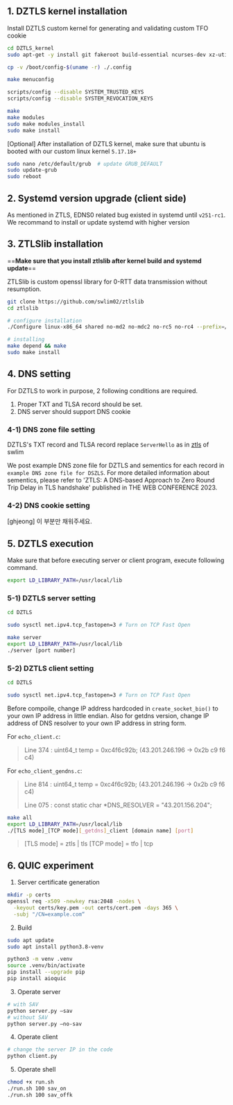 ## 1. DZTLS kernel installation

Install DZTLS custom kernel for generating and validating custom TFO cookie

``` bash
cd DZTLS_kernel
sudo apt-get -y install git fakeroot build-essential ncurses-dev xz-utils libssl-dev bc flex libelf-dev bison dwarves zstd

cp -v /boot/config-$(uname -r) ./.config 

make menuconfig

scripts/config --disable SYSTEM_TRUSTED_KEYS 
scripts/config --disable SYSTEM_REVOCATION_KEYS

make
make modules
sudo make modules_install
sudo make install
```

[Optional] After installation of DZTLS kernel, make sure that ubuntu is booted with our custom linux kernel `5.17.18+`

``` bash
sudo nano /etc/default/grub  # update GRUB_DEFAULT
sudo update-grub
sudo reboot
```

## 2. Systemd version upgrade (client side)

As mentioned in ZTLS, EDNS0 related bug existed in systemd until `v251-rc1`. We recommand to install or update systemd with higher version

## 3. ZTLSlib installation

==**Make sure that you install ztlslib after kernel build and systemd update**==

ZTLSlib is custom openssl library for 0-RTT data transmission without resumption.

``` bash
git clone https://github.com/swlim02/ztlslib
cd ztlslib

# configure installation
./Configure linux-x86_64 shared no-md2 no-mdc2 no-rc5 no-rc4 --prefix=/usr/local

# installing
make depend && make
sudo make install
```

## 4. DNS setting

For DZTLS to work in purpose, 2 following conditions are required.
1. Proper TXT and TLSA record should be set.
2. DNS server should support DNS cookie

### 4-1) DNS zone file setting

DZTLS's TXT record and TLSA record replace `ServerHello` as in [ztls](https://github.com/swlim02/ztls) of swlim

We post example DNS zone file for DZTLS and sementics for each record in `example DNS zone file for DSZLS`.
For more detailed information about sementics, please refer to 'ZTLS: A DNS-based Approach to Zero Round Trip Delay in TLS handshake' published in THE WEB CONFERENCE 2023.

### 4-2) DNS cookie setting

[ghjeong] 이 부분만 채워주세요.

## 5. DZTLS execution

Make sure that before executing server or client program, execute following command.
``` bash
export LD_LIBRARY_PATH=/usr/local/lib
```

### 5-1) DZTLS server setting
``` bash
cd DZTLS

sudo sysctl net.ipv4.tcp_fastopen=3 # Turn on TCP Fast Open

make server
export LD_LIBRARY_PATH=/usr/local/lib
./server [port number]
```

### 5-2) DZTLS client setting
``` bash
cd DZTLS

sudo sysctl net.ipv4.tcp_fastopen=3 # Turn on TCP Fast Open
```

Before compoile, change IP address hardcoded in `create_socket_bio()` to your own IP address in little endian.
Also for getdns version, change IP address of DNS resolver to your own IP address in string form.

For `echo_client.c`:
> Line 374 : uint64_t temp = 0xc4f6c92b; (43.201.246.196 -> 0x2b c9 f6 c4)

For `echo_client_gendns.c`:
> Line 814 : uint64_t temp = 0xc4f6c92b; (43.201.246.196 -> 0x2b c9 f6 c4)
>
> Line 075 : const static char *DNS_RESOLVER = "43.201.156.204";

``` bash
make all
export LD_LIBRARY_PATH=/usr/local/lib
./[TLS mode]_[TCP mode][_getdns]_client [domain name] [port]
```

> [TLS mode] = ztls | tls
> [TCP mode] = tfo  | tcp


## 6. QUIC experiment

1. Server certificate generation

``` bash
mkdir -p certs
openssl req -x509 -newkey rsa:2048 -nodes \
  -keyout certs/key.pem -out certs/cert.pem -days 365 \
  -subj "/CN=example.com“
```

2. Build

``` bash
sudo apt update
sudo apt install python3.8-venv

python3 -m venv .venv
source .venv/bin/activate
pip install --upgrade pip
pip install aioquic
```

3. Operate server

``` bash
# with SAV
python server.py —sav
# without SAV
python server.py —no-sav
```

4. Operate client

``` bash
# change the server IP in the code
python client.py 
```

5. Operate shell
``` bash
chmod +x run.sh
./run.sh 100 sav_on
./run.sh 100 sav_offk
```
